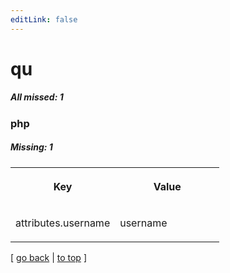 ```yaml
---
editLink: false
---
```


# qu

##### All missed: 1


### php

##### Missing: 1

<table width="100%">
<tr><th width="50%">

Key

</th><th width="50%">

Value

</th></tr>
<tr><td width="50%">

attributes.username

</td><td width="50%">

username

</td></tr>
</table>

[ [go back](../status.md) | [to top](#) ]


